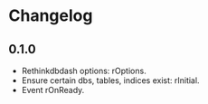 # Changelog

## 0.1.0

- Rethinkdbdash options: rOptions.
- Ensure certain dbs, tables, indices exist: rInitial.
- Event rOnReady.
